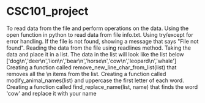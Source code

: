 # CSC101_project
To read data from the file and perform operations on the data.
Using the open function in python to read data from file info.txt. Using try/except for error handling. If the file is not found, showing a message that says "File not found".
Reading the data from the file using readlines method.
Taking the data and place it in a list. The data in the list will look like the list below ['dog\n','deer\n','lion\n','bear\n','horse\n','cow\n','leopard\n','whale']
Creating a function called remove_new_line_char_from_list(list) that removes all the \n items from the list.
Creating a function called modify_animal_names(list) and uppercase the first letter of each word.
Creating a function called find_replace_name(list, name) that finds the word 'cow' and replace it with your name
